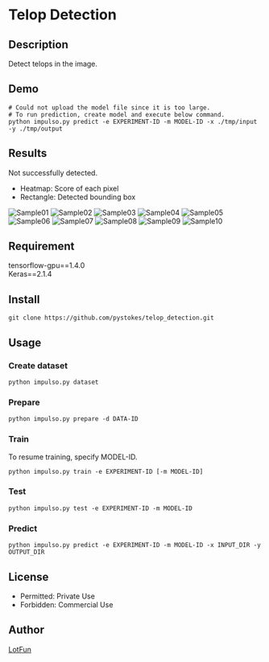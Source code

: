 # __Telop Detection__

## Description
Detect telops in the image.

## Demo
```
# Could not upload the model file since it is too large.
# To run prediction, create model and execute below command.
python impulso.py predict -e EXPERIMENT-ID -m MODEL-ID -x ./tmp/input -y ./tmp/output
```

## Results
Not successfully detected.  
- Heatmap: Score of each pixel
- Rectangle: Detected bounding box

![Sample01](https://github.com/pystokes/telop_detection/blob/master/tmp/output/figures/sample01.jpg)
![Sample02](https://github.com/pystokes/telop_detection/blob/master/tmp/output/figures/sample02.jpg)
![Sample03](https://github.com/pystokes/telop_detection/blob/master/tmp/output/figures/sample03.jpg)
![Sample04](https://github.com/pystokes/telop_detection/blob/master/tmp/output/figures/sample04.jpg)
![Sample05](https://github.com/pystokes/telop_detection/blob/master/tmp/output/figures/sample05.jpg)
![Sample06](https://github.com/pystokes/telop_detection/blob/master/tmp/output/figures/sample06.jpg)
![Sample07](https://github.com/pystokes/telop_detection/blob/master/tmp/output/figures/sample07.jpg)
![Sample08](https://github.com/pystokes/telop_detection/blob/master/tmp/output/figures/sample08.jpg)
![Sample09](https://github.com/pystokes/telop_detection/blob/master/tmp/output/figures/sample09.jpg)
![Sample10](https://github.com/pystokes/telop_detection/blob/master/tmp/output/figures/sample10.jpg)

## Requirement
tensorflow-gpu==1.4.0  
Keras==2.1.4  

## Install
```
git clone https://github.com/pystokes/telop_detection.git
```

## Usage
### Create dataset
```
python impulso.py dataset
```

### Prepare
```
python impulso.py prepare -d DATA-ID
```

### Train
To resume training, specify MODEL-ID.
```
python impulso.py train -e EXPERIMENT-ID [-m MODEL-ID]
```

### Test
```
python impulso.py test -e EXPERIMENT-ID -m MODEL-ID
```

### Predict
```
python impulso.py predict -e EXPERIMENT-ID -m MODEL-ID -x INPUT_DIR -y OUTPUT_DIR
```

## License
- Permitted: Private Use  
- Forbidden: Commercial Use  

## Author
[LotFun](https://github.com/pystokes)
